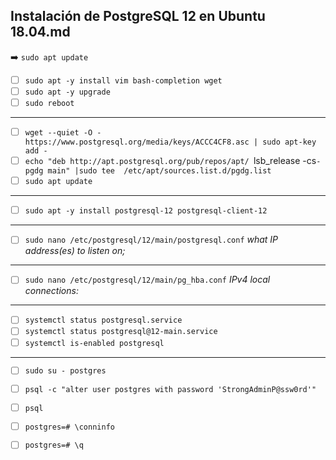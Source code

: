 ## Instalación de PostgreSQL 12 en Ubuntu 18.04.md

:arrow_right: `sudo apt update`

- [ ]  `sudo apt -y install vim bash-completion wget`
- [ ]  `sudo apt -y upgrade`
- [ ]  `sudo reboot`
---
- [ ]  `wget --quiet -O - https://www.postgresql.org/media/keys/ACCC4CF8.asc | sudo apt-key add -`
- [ ]  `echo "deb http://apt.postgresql.org/pub/repos/apt/ `lsb_release -cs`-pgdg main" |sudo tee  /etc/apt/sources.list.d/pgdg.list`
- [ ]  `sudo apt update`
---
- [ ]  `sudo apt -y install postgresql-12 postgresql-client-12`
---
- [ ]  `sudo nano /etc/postgresql/12/main/postgresql.conf`
*what IP address(es) to listen on;*
---
- [ ]  `sudo nano /etc/postgresql/12/main/pg_hba.conf`
*IPv4 local connections:* 
---
- [ ]  `systemctl status postgresql.service`
- [ ]  `systemctl status postgresql@12-main.service`
- [ ]  `systemctl is-enabled postgresql`
---
- [ ]  `sudo su - postgres`
- [ ]  `psql -c "alter user postgres with password 'StrongAdminP@ssw0rd'"`
- [ ]  `psql`
- [ ]  `postgres=# \conninfo`
- [ ]  `postgres=# \q`

